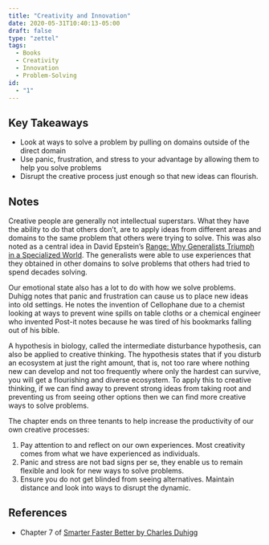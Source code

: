 ```yaml
---
title: "Creativity and Innovation"
date: 2020-05-31T10:40:13-05:00
draft: false
type: "zettel"
tags:
  - Books
  - Creativity
  - Innovation
  - Problem-Solving
id: 
  - "1"
---
```

## Key Takeaways
  * Look at ways to solve a problem by pulling on domains outside of the direct domain
  * Use panic, frustration, and stress to your advantage by allowing them to help you solve problems
  * Disrupt the creative process just enough so that new ideas can flourish. 

## Notes
Creative people are generally not intellectual superstars. What they have the ability to do that others don’t, are to apply ideas from different areas and domains to the same problem that others were trying to solve. This was also noted as a central idea in David Epstein’s [Range: Why Generalists Triumph in a Specialized World](https://www.goodreads.com/book/show/41795733-range). The generalists were able to use experiences that they obtained in other domains to solve problems that others had tried to spend decades solving. 

Our emotional state also has a lot to do with how we solve problems. Duhigg notes that panic and frustration can cause us to place new ideas into old settings. He notes the invention of Cellophane due to a chemist looking at ways to prevent wine spills on table cloths or a chemical engineer who invented Post-it notes because he was tired of his bookmarks falling out of his bible.

A hypothesis in biology, called the intermediate disturbance hypothesis, can also be applied to creative thinking. The hypothesis states that if you disturb an ecosystem at just the right amount, that is, not too rare where nothing new can develop and not too frequently where only the hardest can survive, you will get a flourishing and diverse ecosystem. To apply this to creative thinking, if we can find away to prevent strong ideas from taking root and preventing us from seeing other options then we can find more creative ways to solve problems.

The chapter ends on three tenants to help increase the productivity of our own creative processes:

  1.	Pay attention to and reflect on our own experiences. Most creativity comes from what we have experienced as individuals.
  2.	Panic and stress are not bad signs per se, they enable us to remain flexible and look for new ways to solve problems.
  3.	Ensure you do not get blinded from seeing alternatives. Maintain distance and look into ways to disrupt the dynamic.

## References
  * Chapter 7 of [Smarter Faster Better by Charles Duhigg](https://www.goodreads.com/book/show/25733966-smarter-faster-better)